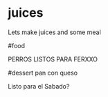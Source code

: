 # juices
Lets make juices and some meal

#food

PERROS LISTOS PARA FERXXO

#dessert
 pan con queso
 
 Listo para el Sabado?


